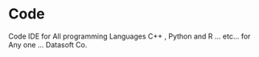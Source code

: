# Code
Code IDE for All programming Languages C++ , Python and R ... etc...
for Any one ...
Datasoft Co.
